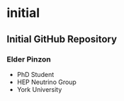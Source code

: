 initial
=======

## Initial GitHub Repository

### Elder Pinzon
* PhD Student
* HEP Neutrino Group
* York University

